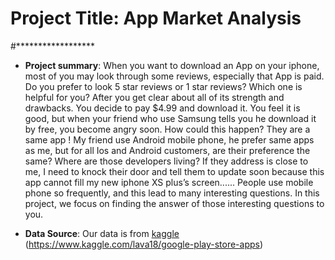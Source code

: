 # Project Title: App Market Analysis

#******************
+ **Project summary**: When you want to download an App on your iphone, most of you may look through some reviews, especially that App is paid. Do you prefer to look 5 star reviews or 1 star reviews? Which one is helpful for you? 
After you get clear about all of its strength and drawbacks. You decide to pay $4.99 and download it. You feel it is good, but when your friend who use Samsung tells you he download it by free, you become angry soon. How could this happen? They are a same app ! My friend use Android mobile phone, he prefer same apps as me, but for all Ios and Android customers, are their preference the same? Where are those developers living? If they address is close to me, I need to knock their door and tell them to update soon because this app cannot fill my new iphone XS plus’s screen...... 
People use mobile phone so frequently, and this lead to many interesting questions. In this project, we focus on finding the answer of those interesting questions to you.


+ **Data Source**: Our data is from [kaggle](https://www.kaggle.com/ramamet4/app-store-apple-data-set-10k-apps)
(https://www.kaggle.com/lava18/google-play-store-apps)
